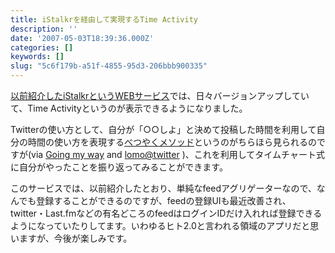 ```yaml
---
title: iStalkrを経由して実現するTime Activity
description: ''
date: '2007-05-03T18:39:36.000Z'
categories: []
keywords: []
slug: "5c6f179b-a51f-4855-95d3-206bbb900335"
---
```

[以前紹介したiStalkrというWEBサービス](http://blog.qli.jp/2007/04/post_a22b.html)では、日々バージョンアップしていて、Time Activityというのが表示できるようになりました。

Twitterの使い方として、自分が「○○しよ」と決めて投稿した時間を利用して自分の時間の使い方を表現する[べつやくメソッド](http://wakasa.org/project/betsuyakugraph/twitter/)というのがちらほら見られるのですが(via [Going my way](http://kengo.preston-net.com/archives/003179.shtml) and [lomo@twitter](http://twitter.com/lomo/statuses/47800192) )、これを利用してタイムチャート式に自分がやったことを振り返ってみることができます。

このサービスでは、以前紹介したとおり、単純なfeedアグリゲーターなので、なんでも登録することができるのですが、feedの登録UIも最近改善され、twitter・Last.fmなどの有名どころのfeedはログインIDだけ入れれば登録できるようになっていたりしてます。いわゆるヒト2.0と言われる領域のアプリだと思いますが、今後が楽しみです。